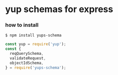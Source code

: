 # yup schemas for express

### how to install

    $ npm install yups-schema

```javascript
const yup = require('yup');
const {
  reqQuerySchema,
  validateRequest,
  objectIdSchema,
} = require('yups-schema');
```
